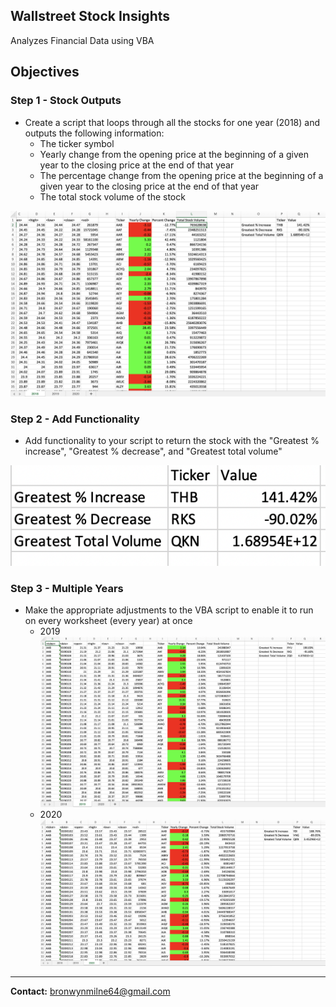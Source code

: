 ## Wallstreet Stock Insights 

Analyzes Financial Data using VBA

## Objectives

### Step 1 - Stock Outputs 

* Create a script that loops through all the stocks for one year (2018) and outputs the following information:
    * The ticker symbol
    * Yearly change from the opening price at the beginning of a given year to the closing price at the end of that year
    * The percentage change from the opening price at the beginning of a given year to the closing price at the end of that year
    * The total stock volume of the stock

![](images/2018.png)

### Step 2 - Add Functionality

* Add functionality to your script to return the stock with the "Greatest % increase", "Greatest % decrease", and "Greatest total volume"

![](images/function.png)

### Step 3 - Multiple Years

* Make the appropriate adjustments to the VBA script to enable it to run on every worksheet (every year) at once
    * 2019
![](images/2019.png)
    * 2020
![](images/2020.png)

---------------------------------------------------

<b>Contact:</b> bronwynmilne64@gmail.com
